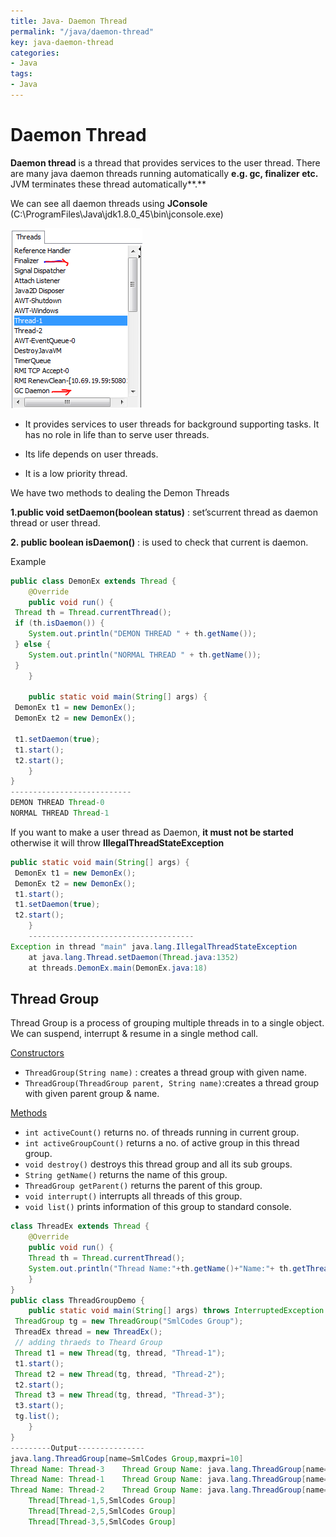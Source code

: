 ```yaml
---
title: Java- Daemon Thread
permalink: "/java/daemon-thread"
key: java-daemon-thread
categories:
- Java
tags:
- Java
---
```


Daemon Thread
================

**Daemon thread** is a thread that provides services to the user thread. There
are many java daemon threads running automatically **e.g. gc, finalizer etc.**
JVM terminates these thread automatically**.**

We can see all daemon threads using **JConsole**
(C:\\ProgramFiles\\Java\\jdk1.8.0_45\\bin\\jconsole.exe)

![](media/349c7aeed5f4b5bbfa8722b0d9a0260c.png)

-   It provides services to user threads for background supporting tasks. It has
    no role in life than to serve user threads.

-   Its life depends on user threads.

-   It is a low priority thread.

We have two methods to dealing the Demon Threads

**1.public void setDaemon(boolean status)** : set’scurrent thread as daemon
thread or user thread.

**2. public boolean isDaemon()** : is used to check that current is daemon.

Example
```java
public class DemonEx extends Thread {
	@Override
	public void run() {
 Thread th = Thread.currentThread();
 if (th.isDaemon()) {
 	System.out.println("DEMON THREAD " + th.getName());
 } else {
 	System.out.println("NORMAL THREAD " + th.getName());
 }
	}

	public static void main(String[] args) {
 DemonEx t1 = new DemonEx();
 DemonEx t2 = new DemonEx();

 t1.setDaemon(true);
 t1.start();
 t2.start();
	}
}
---------------------------
DEMON THREAD Thread-0
NORMAL THREAD Thread-1
```


If you want to make a user thread as Daemon, **it must not be started**
otherwise it will throw **IllegalThreadStateException**
```java
public static void main(String[] args) {
 DemonEx t1 = new DemonEx();
 DemonEx t2 = new DemonEx();
 t1.start();
 t1.setDaemon(true); 
 t2.start();
	}
	-------------------------------------
Exception in thread "main" java.lang.IllegalThreadStateException
	at java.lang.Thread.setDaemon(Thread.java:1352)
	at threads.DemonEx.main(DemonEx.java:18)
```




Thread Group
------------

Thread Group is a process of grouping multiple threads in to a single object. We
can suspend, interrupt & resume in a single method call.

<u>Constructors</u>
* `ThreadGroup(String name)` : creates a thread group with given name.
* `ThreadGroup(ThreadGroup parent, String name)`:creates a thread group with given parent group & name.  


<u>Methods</u>

* `int activeCount()` returns no. of threads running in current group.
* `int activeGroupCount()`	returns a no. of active group in this thread group.
* `void destroy()` 	destroys this thread group and all its sub groups.
* `String getName()` returns the name of this group.
* `ThreadGroup getParent()`	returns the parent of this group.
* `void interrupt()` interrupts all threads of this group.
* `void list()` 	prints information of this group to standard console.

```java
class ThreadEx extends Thread {
	@Override
	public void run() {
	Thread th = Thread.currentThread();
    System.out.println("Thread Name:"+th.getName()+"Name:"+ th.getThreadGroup());
	}
}
public class ThreadGroupDemo {
	public static void main(String[] args) throws InterruptedException {
 ThreadGroup tg = new ThreadGroup("SmlCodes Group");
 ThreadEx thread = new ThreadEx();
 // adding thraeds to Theard Group
 Thread t1 = new Thread(tg, thread, "Thread-1");
 t1.start();
 Thread t2 = new Thread(tg, thread, "Thread-2");
 t2.start();
 Thread t3 = new Thread(tg, thread, "Thread-3");
 t3.start();
 tg.list();
	}
}
---------Output---------------
java.lang.ThreadGroup[name=SmlCodes Group,maxpri=10]
Thread Name: Thread-3 	 Thread Group Name: java.lang.ThreadGroup[name=SmlCodes Group,maxpri=10]
Thread Name: Thread-1 	 Thread Group Name: java.lang.ThreadGroup[name=SmlCodes Group,maxpri=10]
Thread Name: Thread-2 	 Thread Group Name: java.lang.ThreadGroup[name=SmlCodes Group,maxpri=10]
    Thread[Thread-1,5,SmlCodes Group]
    Thread[Thread-2,5,SmlCodes Group]
    Thread[Thread-3,5,SmlCodes Group]
```
